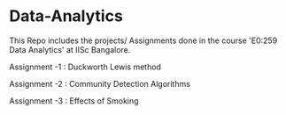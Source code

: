 # Data-Analytics

This Repo includes the projects/ Assignments done in the course 'E0:259 Data Analytics' at IISc Bangalore.

Assignment -1 : Duckworth Lewis method

Assignment -2 : Community Detection Algorithms 

Assignment -3 : Effects of Smoking
